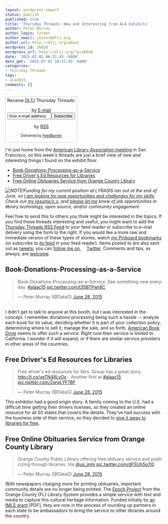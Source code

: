```yaml
---
layout: wordpress-import
status: publish
published: true
title: 'Thursday Threads: New and Interesting from ALA Exhibits'
author: Peter Murray
author_login: lyrdor
author_email: jester@dltj.org
author_url: http://dltj.org/about
wordpress_id: 26028
wordpress_url: http://dltj.org/?p=26028
date: '2015-07-02 06:51:45 -0400'
date_gmt: '2015-07-02 10:51:45 -0400'
categories:
- Thursday Threads
tags:
- ala2015
comments: []
---
```

<div id="feedburner-thursday-threads-email-2015w26" class="wp-caption alignright noprint noFrontPage" style="width: 230px;">
<form style="border: 1px solid rgb(204, 204, 204); padding: 3px; margin: 0pt; text-align: center;" action="http://feedburner.google.com/fb/a/mailverify" method="post" target="popupwindow" onsubmit="window.open('http://feedburner.google.com/fb/a/mailverify?uri=thursday-threads', 'popupwindow', 'scrollbars=yes,width=550,height=520');return true">Receive <i><acronym title="Disruptive Library Technology Jester">DLTJ</acronym></i> Thursday Threads:</p>
<p>by&nbsp;<a href="http://feedburner.google.com/fb/a/mailverify?uri=thursday-threads&amp;loc=en_US" title="D.L.T.J. Thursday Threads Email Subscription">E-mail</a><br /><input style="width: 140px;" name="email" value="Your e-mail address" onfocus="if (this.defaultValue==this.value) this.value = ''" type="text"/><input value="thursday-threads" name="uri" type="hidden"/><input name="loc" value="en_US" type="hidden"/><input value="Subscribe" type="submit"/></p>
<p>by&nbsp;<a href="http://feeds.dltj.org/thursday-threads/" title="D.L.T.J. Thursday Threads RSS Feed">RSS</a>
<p style="font-size: 80%;">Delivered by <a href="http://feedburner.google.com" target="_blank" title="Google Feedburner Service">FeedBurner</a></p>
</form>
</div>
<p>I'm just home from the <a href="http://ALAac15.ala.org/" title="2015 ALA Annual Conference">American Library Association meeting</a> in San Francisco, so this week's threads are just a brief view of new and interesting things I found on the exhibit floor.</p>
<ul>
<li><a href="/article/thursday-threads-2015w26/#p26028-bdpaas">Book-Donations-Processing-as-a-Service</a></li>
<li><a href="/article/thursday-threads-2015w26/#p26028-drivers-ed">Free Driver's Ed Resources for Libraries</a></li>
<li><a href="/article/thursday-threads-2015w26/#p26028-obits">Free Online Obituaries Service from Orange County Library</a></li>
</ul>
<p><em><img alt="NOTE! " src="/images/note.png" style="float:left;"/>Funding for my current position at LYRASIS ran out at the end of June, so <a href="/article/seeking-new-opportunity/" title="Seeking new opportunity in library technology | Disruptive Library Technology Jester">I am looking for new opportunities and challenges for my skills</a>.  Check out <a href="https://dltj.org/resume/">my resume/<i>c.v.</i></a> and <a href="/contact/">please let me</a> know of job opportunities in library technology, open source, and/or community engagement.</em></p>
<p>Feel free to send this to others you think might be interested in the topics.  If you find these threads interesting and useful, you might want to add the <a title="RSS Feed for DLTJ Thursday Threads" href="http://feeds.dltj.org/thursday-threads/">Thursday Threads RSS Feed</a> to your feed reader or subscribe to e-mail delivery using the form to the right.  If you would like a more raw and immediate version of these types of stories, watch <a title="Peter Murray | Pinboard" href="http://pinboard.in/u:dltj">my Pinboard bookmarks</a> (or subscribe to <a title="RSS feed for Peter Murray's Pinboard account" href="http://feeds.pinboard.in/rss/u:dltj/">its feed</a> in your feed reader).  Items posted to are also sent out as <a title="Peter Murray's Twitter page" href="https://twitter.com/DataG">tweets</a>; you can <a target="_blank" href="https://twitter.com/intent/user?screen_name=DataG">follow me on <span style="background-image: url('//si0.twimg.com/images/dev/cms/intents/bird/bird_blue/bird_16_blue.png'); background-repeat: no-repeat; padding-left: 18px;">Twitter</span></a>.  Comments and tips, as always, are <a href="/contact/">welcome</a>.</p>
<h2 id="p26028-bdpaas">Book-Donations-Processing-as-a-Service</h2>
<blockquote class="twitter-tweet" lang="en"><p lang="en" dir="ltr">Book-Donations-Processing-as-a-Service. See something new everyday. <a href="https://twitter.com/hashtag/alaac15?src=hash">#alaac15</a> <a href="http://t.co/t35BTPwr8C" title="http://t.co/t35BTPwr8C">pic.twitter.com/t35BTPwr8C</a></p>
<p>&mdash; Peter Murray (@DataG) <a href="https://twitter.com/DataG/status/615206357130706944">June 28, 2015</a></p></blockquote>
<p><script async src="//platform.twitter.com/widgets.js" charset="utf-8"></script><br />
I didn't get to talk to anyone at this booth, but I was interested in the concept.  I remember donations processing being such a hassle -- analyze each book for its value, deciding whether it is part of your collection policy, determining where to sell it, manage the sale, and so forth.  <a href="http://americanbookdrive.com/" title="American Book Drive : Welcome">American Book Drive</a> seems to offer such a service.  Right now their service is limited to California.  I wonder if it will expand, or if there are similar service providers in other areas of the countries.</p>
<h2 id="p26028-drivers-ed">Free Driver's Ed Resources for Libraries</h2>
<blockquote class="twitter-tweet" lang="en"><p lang="en" dir="ltr">Free driver&#39;s ed resources for librs. Group has a great story. <a href="http://t.co/veTN48LyOs" title="http://t.co/veTN48LyOs">http://t.co/veTN48LyOs</a> - Another first at <a href="https://twitter.com/hashtag/alaac15?src=hash">#alaac15</a> <a href="http://t.co/ZqrqLYF7BF" title="http://t.co/ZqrqLYF7BF">pic.twitter.com/ZqrqLYF7BF</a></p>
<p>&mdash; Peter Murray (@DataG) <a href="https://twitter.com/DataG/status/615209740117929984">June 28, 2015</a></p></blockquote>
<p>This exhibitor had a good origin story.  A family coming to the U.S. had a difficult time getting their drivers licenses, so they created an online resource for all 50 states that covers the details.  They've had success with the business side of their service, so they decided to <a href="http://driving-tests.org/library/" title="Driving-Tests.org For Libraries">give it away to libraries for free</a>.</p>
<h2 id="p26028-obits">Free Online Obituaries Service from Orange County Library</h2>
<blockquote class="twitter-tweet" lang="en"><p lang="en" dir="ltr">Orange County Public Library offering free obituary service and publicizing through libraries. Via <a href="https://twitter.com/US_IMLS">@us_imls</a> <a href="http://t.co/dFSUh5q7l0" title="http://t.co/dFSUh5q7l0">pic.twitter.com/dFSUh5q7l0</a></p>
<p>&mdash; Peter Murray (@DataG) <a href="https://twitter.com/DataG/status/615225314172620800">June 28, 2015</a></p></blockquote>
<p>With newspapers charging more for printing obituaries, important community details are no longer being printed.  The <a href="http://www.epochlegacies.org/" title="Electronically Preserving Obituaries as Cultural Heritage | EPOCH">Epoch Project</a> from the Orange County (FL) Library System provides a simple service with text and media to capture this cultural heritage information.  Funded initially by <a href="http://www.ocls.info/Programs/Press_Releases/PDFs/2012/EPOCH.pdf" title="http://www.ocls.info/Programs/Press_Releases/PDFs/2012/EPOCH.pdf">an <abbr title="Institute of Museum and Library Services">IMLS</abbr> grant</a> [PDF], they are now in the process of rounding up partners in each state to be ambassadors to bring the service to other libraries around the country.</p>
